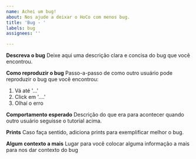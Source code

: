```yaml
---
name: Achei um bug!
about: Nos ajude a deixar o HoCo com menos bug.
title: 'Bug - '
labels: bug
assignees: ''

---
```


**Descreva o bug**
Deixe aqui uma descrição clara e concisa do bug que você encontrou.

**Como reproduzir o bug**
Passo-a-passo de como outro usuário pode reproduzir o bug que você encontrou:
1. Vá até '...'
2. Click em '....'
3. Olhaí o erro

**Comportamento esperado**
Descrição do que era para acontecer quando outro usuário seguisse o tutorial acima.

**Prints**
Caso faça sentido, adiciona prints para exemplificar melhor o bug.

**Algum contexto a mais**
Lugar para você colocar alguma informação a mais para nos dar contexto do bug
